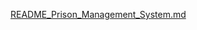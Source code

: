 [README_Prison_Management_System.md](https://github.com/user-attachments/files/20273480/README_Prison_Management_System.md)
